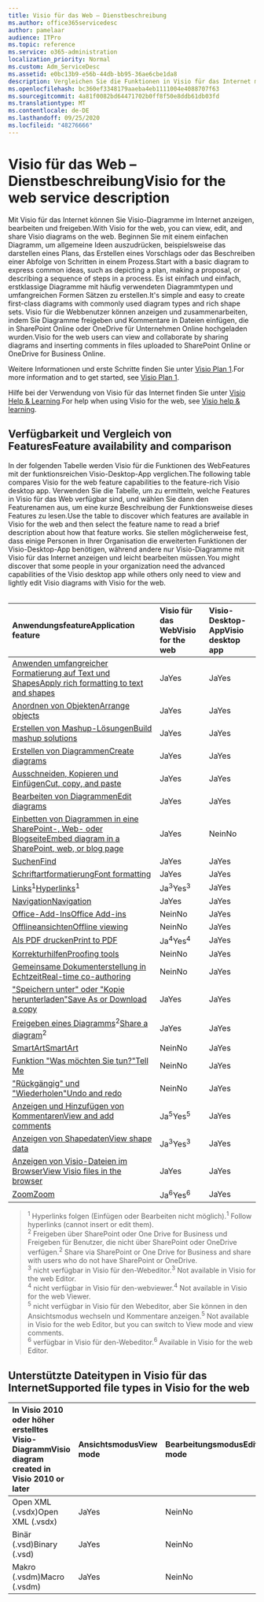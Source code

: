 ```yaml
---
title: Visio für das Web – Dienstbeschreibung
ms.author: office365servicedesc
author: pamelaar
audience: ITPro
ms.topic: reference
ms.service: o365-administration
localization_priority: Normal
ms.custom: Adm_ServiceDesc
ms.assetid: e0bc13b9-e56b-44db-bb95-36ae6cbe1da8
description: Vergleichen Sie die Funktionen in Visio für das Internet mit der Visio-Desktop-App.
ms.openlocfilehash: bc360ef3348179aaeba4eb1111004e4088707f63
ms.sourcegitcommit: 4a81f0082bd64471702b0ff8f50e8ddb61db03fd
ms.translationtype: MT
ms.contentlocale: de-DE
ms.lasthandoff: 09/25/2020
ms.locfileid: "48276666"
---
```

# <a name="visio-for-the-web-service-description"></a><span data-ttu-id="c8fb8-103">Visio für das Web – Dienstbeschreibung</span><span class="sxs-lookup"><span data-stu-id="c8fb8-103">Visio for the web service description</span></span>

<span data-ttu-id="c8fb8-104">Mit Visio für das Internet können Sie Visio-Diagramme im Internet anzeigen, bearbeiten und freigeben.</span><span class="sxs-lookup"><span data-stu-id="c8fb8-104">With Visio for the web, you can view, edit, and share Visio diagrams on the web.</span></span> <span data-ttu-id="c8fb8-105">Beginnen Sie mit einem einfachen Diagramm, um allgemeine Ideen auszudrücken, beispielsweise das darstellen eines Plans, das Erstellen eines Vorschlags oder das Beschreiben einer Abfolge von Schritten in einem Prozess.</span><span class="sxs-lookup"><span data-stu-id="c8fb8-105">Start with a basic diagram to express common ideas, such as depicting a plan, making a proposal, or describing a sequence of steps in a process.</span></span> <span data-ttu-id="c8fb8-106">Es ist einfach und einfach, erstklassige Diagramme mit häufig verwendeten Diagrammtypen und umfangreichen Formen Sätzen zu erstellen.</span><span class="sxs-lookup"><span data-stu-id="c8fb8-106">It's simple and easy to create first-class diagrams with commonly used diagram types and rich shape sets.</span></span> <span data-ttu-id="c8fb8-107">Visio für die Webbenutzer können anzeigen und zusammenarbeiten, indem Sie Diagramme freigeben und Kommentare in Dateien einfügen, die in SharePoint Online oder OneDrive für Unternehmen Online hochgeladen wurden.</span><span class="sxs-lookup"><span data-stu-id="c8fb8-107">Visio for the web users can view and collaborate by sharing diagrams and inserting comments in files uploaded to SharePoint Online or OneDrive for Business Online.</span></span>
  
<span data-ttu-id="c8fb8-108">Weitere Informationen und erste Schritte finden Sie unter [Visio Plan 1](https://products.office.com/visio/visio-online).</span><span class="sxs-lookup"><span data-stu-id="c8fb8-108">For more information and to get started, see [Visio Plan 1](https://products.office.com/visio/visio-online).</span></span>
  
<span data-ttu-id="c8fb8-109">Hilfe bei der Verwendung von Visio für das Internet finden Sie unter [Visio Help & Learning](https://support.office.com/visio).</span><span class="sxs-lookup"><span data-stu-id="c8fb8-109">For help when using Visio for the web, see [Visio help & learning](https://support.office.com/visio).</span></span>
  
## <a name="feature-availability-and-comparison"></a><span data-ttu-id="c8fb8-110">Verfügbarkeit und Vergleich von Features</span><span class="sxs-lookup"><span data-stu-id="c8fb8-110">Feature availability and comparison</span></span>

<span data-ttu-id="c8fb8-111">In der folgenden Tabelle werden Visio für die Funktionen des WebFeatures mit der funktionsreichen Visio-Desktop-App verglichen.</span><span class="sxs-lookup"><span data-stu-id="c8fb8-111">The following table compares Visio for the web feature capabilities to the feature-rich Visio desktop app.</span></span> <span data-ttu-id="c8fb8-112">Verwenden Sie die Tabelle, um zu ermitteln, welche Features in Visio für das Web verfügbar sind, und wählen Sie dann den Featurenamen aus, um eine kurze Beschreibung der Funktionsweise dieses Features zu lesen.</span><span class="sxs-lookup"><span data-stu-id="c8fb8-112">Use the table to discover which features are available in Visio for the web and then select the feature name to read a brief description about how that feature works.</span></span> <span data-ttu-id="c8fb8-113">Sie stellen möglicherweise fest, dass einige Personen in Ihrer Organisation die erweiterten Funktionen der Visio-Desktop-App benötigen, während andere nur Visio-Diagramme mit Visio für das Internet anzeigen und leicht bearbeiten müssen.</span><span class="sxs-lookup"><span data-stu-id="c8fb8-113">You might discover that some people in your organization need the advanced capabilities of the Visio desktop app while others only need to view and lightly edit Visio diagrams with Visio for the web.</span></span><br><br> 
  
| <span data-ttu-id="c8fb8-114">Anwendungsfeature</span><span class="sxs-lookup"><span data-stu-id="c8fb8-114">Application feature</span></span> | <span data-ttu-id="c8fb8-115">Visio für das Web</span><span class="sxs-lookup"><span data-stu-id="c8fb8-115">Visio for the web</span></span> | <span data-ttu-id="c8fb8-116">Visio-Desktop-App</span><span class="sxs-lookup"><span data-stu-id="c8fb8-116">Visio desktop app</span></span> |
|:-----|:-----|:-----|
|[<span data-ttu-id="c8fb8-117">Anwenden umfangreicher Formatierung auf Text und Shapes</span><span class="sxs-lookup"><span data-stu-id="c8fb8-117">Apply rich formatting to text and shapes</span></span>](visio-online.md#apply-rich-formatting-to-text-and-shapes) <br/> |<span data-ttu-id="c8fb8-118">Ja</span><span class="sxs-lookup"><span data-stu-id="c8fb8-118">Yes</span></span>  <br/> |<span data-ttu-id="c8fb8-119">Ja</span><span class="sxs-lookup"><span data-stu-id="c8fb8-119">Yes</span></span>  <br/> |
|[<span data-ttu-id="c8fb8-120">Anordnen von Objekten</span><span class="sxs-lookup"><span data-stu-id="c8fb8-120">Arrange objects</span></span>](visio-online.md#arrange-objects) <br/> |<span data-ttu-id="c8fb8-121">Ja</span><span class="sxs-lookup"><span data-stu-id="c8fb8-121">Yes</span></span>  <br/> |<span data-ttu-id="c8fb8-122">Ja</span><span class="sxs-lookup"><span data-stu-id="c8fb8-122">Yes</span></span>  <br/> |
|[<span data-ttu-id="c8fb8-123">Erstellen von Mashup-Lösungen</span><span class="sxs-lookup"><span data-stu-id="c8fb8-123">Build mashup solutions</span></span>](visio-online.md#build-mashup-solutions) <br/> |<span data-ttu-id="c8fb8-124">Ja</span><span class="sxs-lookup"><span data-stu-id="c8fb8-124">Yes</span></span>  <br/> |<span data-ttu-id="c8fb8-125">Ja</span><span class="sxs-lookup"><span data-stu-id="c8fb8-125">Yes</span></span>  <br/> |
|[<span data-ttu-id="c8fb8-126">Erstellen von Diagrammen</span><span class="sxs-lookup"><span data-stu-id="c8fb8-126">Create diagrams</span></span>](visio-online.md#create-diagrams) <br/> |<span data-ttu-id="c8fb8-127">Ja</span><span class="sxs-lookup"><span data-stu-id="c8fb8-127">Yes</span></span>  <br/> |<span data-ttu-id="c8fb8-128">Ja</span><span class="sxs-lookup"><span data-stu-id="c8fb8-128">Yes</span></span>  <br/> |
|[<span data-ttu-id="c8fb8-129">Ausschneiden, Kopieren und Einfügen</span><span class="sxs-lookup"><span data-stu-id="c8fb8-129">Cut, copy, and paste</span></span>](visio-online.md#cut-copy-and-paste) <br/> |<span data-ttu-id="c8fb8-130">Ja</span><span class="sxs-lookup"><span data-stu-id="c8fb8-130">Yes</span></span>  <br/> |<span data-ttu-id="c8fb8-131">Ja</span><span class="sxs-lookup"><span data-stu-id="c8fb8-131">Yes</span></span>  <br/> |
|[<span data-ttu-id="c8fb8-132">Bearbeiten von Diagrammen</span><span class="sxs-lookup"><span data-stu-id="c8fb8-132">Edit diagrams</span></span>](visio-online.md#edit-diagrams) <br/> |<span data-ttu-id="c8fb8-133">Ja</span><span class="sxs-lookup"><span data-stu-id="c8fb8-133">Yes</span></span>  <br/> |<span data-ttu-id="c8fb8-134">Ja</span><span class="sxs-lookup"><span data-stu-id="c8fb8-134">Yes</span></span>  <br/> |
|[<span data-ttu-id="c8fb8-135">Einbetten von Diagrammen in eine SharePoint-, Web- oder Blogseite</span><span class="sxs-lookup"><span data-stu-id="c8fb8-135">Embed diagram in a SharePoint, web, or blog page</span></span>](visio-online.md#embed-diagram-in-a-sharepoint-web-or-blog-page) <br/> |<span data-ttu-id="c8fb8-136">Ja</span><span class="sxs-lookup"><span data-stu-id="c8fb8-136">Yes</span></span>  <br/> |<span data-ttu-id="c8fb8-137">Nein</span><span class="sxs-lookup"><span data-stu-id="c8fb8-137">No</span></span>  <br/> |
|[<span data-ttu-id="c8fb8-138">Suchen</span><span class="sxs-lookup"><span data-stu-id="c8fb8-138">Find</span></span>](visio-online.md#find) <br/> |<span data-ttu-id="c8fb8-139">Ja</span><span class="sxs-lookup"><span data-stu-id="c8fb8-139">Yes</span></span>  <br/> |<span data-ttu-id="c8fb8-140">Ja</span><span class="sxs-lookup"><span data-stu-id="c8fb8-140">Yes</span></span>  <br/> |
|[<span data-ttu-id="c8fb8-141">Schriftartformatierung</span><span class="sxs-lookup"><span data-stu-id="c8fb8-141">Font formatting</span></span>](visio-online.md#font-formatting) <br/> |<span data-ttu-id="c8fb8-142">Ja</span><span class="sxs-lookup"><span data-stu-id="c8fb8-142">Yes</span></span>  <br/> |<span data-ttu-id="c8fb8-143">Ja</span><span class="sxs-lookup"><span data-stu-id="c8fb8-143">Yes</span></span>  <br/> |
|<span data-ttu-id="c8fb8-144">[Links](visio-online.md#hyperlinks)<sup>1</sup></span><span class="sxs-lookup"><span data-stu-id="c8fb8-144">[Hyperlinks](visio-online.md#hyperlinks)<sup>1</sup></span></span> <br/> |<span data-ttu-id="c8fb8-145">Ja<sup>3</sup></span><span class="sxs-lookup"><span data-stu-id="c8fb8-145">Yes<sup>3</sup></span></span> <br/> |<span data-ttu-id="c8fb8-146">Ja</span><span class="sxs-lookup"><span data-stu-id="c8fb8-146">Yes</span></span>  <br/> |
|[<span data-ttu-id="c8fb8-147">Navigation</span><span class="sxs-lookup"><span data-stu-id="c8fb8-147">Navigation</span></span>](visio-online.md#navigation) <br/> |<span data-ttu-id="c8fb8-148">Ja</span><span class="sxs-lookup"><span data-stu-id="c8fb8-148">Yes</span></span>  <br/> |<span data-ttu-id="c8fb8-149">Ja</span><span class="sxs-lookup"><span data-stu-id="c8fb8-149">Yes</span></span>  <br/> |
|[<span data-ttu-id="c8fb8-150">Office-Add-Ins</span><span class="sxs-lookup"><span data-stu-id="c8fb8-150">Office Add-ins</span></span>](visio-online.md#office-add-ins) <br/> |<span data-ttu-id="c8fb8-151">Nein</span><span class="sxs-lookup"><span data-stu-id="c8fb8-151">No</span></span>  <br/> |<span data-ttu-id="c8fb8-152">Ja</span><span class="sxs-lookup"><span data-stu-id="c8fb8-152">Yes</span></span>  <br/> |
|[<span data-ttu-id="c8fb8-153">Offlineansichten</span><span class="sxs-lookup"><span data-stu-id="c8fb8-153">Offline viewing</span></span>](visio-online.md#offline-viewing) <br/> |<span data-ttu-id="c8fb8-154">Nein</span><span class="sxs-lookup"><span data-stu-id="c8fb8-154">No</span></span>  <br/> |<span data-ttu-id="c8fb8-155">Ja</span><span class="sxs-lookup"><span data-stu-id="c8fb8-155">Yes</span></span>  <br/> |
|[<span data-ttu-id="c8fb8-156">Als PDF drucken</span><span class="sxs-lookup"><span data-stu-id="c8fb8-156">Print to PDF</span></span>](visio-online.md#print-to-pdf) <br/> |<span data-ttu-id="c8fb8-157">Ja<sup>4</sup></span><span class="sxs-lookup"><span data-stu-id="c8fb8-157">Yes<sup>4</sup></span></span> <br/> |<span data-ttu-id="c8fb8-158">Ja</span><span class="sxs-lookup"><span data-stu-id="c8fb8-158">Yes</span></span>  <br/> |
|[<span data-ttu-id="c8fb8-159">Korrekturhilfen</span><span class="sxs-lookup"><span data-stu-id="c8fb8-159">Proofing tools</span></span>](visio-online.md#proofing-tools) <br/> |<span data-ttu-id="c8fb8-160">Nein</span><span class="sxs-lookup"><span data-stu-id="c8fb8-160">No</span></span>  <br/> |<span data-ttu-id="c8fb8-161">Ja</span><span class="sxs-lookup"><span data-stu-id="c8fb8-161">Yes</span></span>  <br/> |
|[<span data-ttu-id="c8fb8-162">Gemeinsame Dokumenterstellung in Echtzeit</span><span class="sxs-lookup"><span data-stu-id="c8fb8-162">Real-time co-authoring</span></span>](visio-online.md#real-time-co-authoring) <br/> |<span data-ttu-id="c8fb8-163">Nein</span><span class="sxs-lookup"><span data-stu-id="c8fb8-163">No</span></span>  <br/> |<span data-ttu-id="c8fb8-164">Ja</span><span class="sxs-lookup"><span data-stu-id="c8fb8-164">Yes</span></span>  <br/> |
|[<span data-ttu-id="c8fb8-165">"Speichern unter" oder "Kopie herunterladen"</span><span class="sxs-lookup"><span data-stu-id="c8fb8-165">Save As or Download a copy</span></span>](visio-online.md#save-as-or-download-a-copy) <br/> |<span data-ttu-id="c8fb8-166">Ja</span><span class="sxs-lookup"><span data-stu-id="c8fb8-166">Yes</span></span>  <br/> |<span data-ttu-id="c8fb8-167">Ja</span><span class="sxs-lookup"><span data-stu-id="c8fb8-167">Yes</span></span>  <br/> |
|<span data-ttu-id="c8fb8-168">[Freigeben eines Diagramms](visio-online.md#share-a-diagram)<sup>2</sup></span><span class="sxs-lookup"><span data-stu-id="c8fb8-168">[Share a diagram](visio-online.md#share-a-diagram)<sup>2</sup></span></span> <br/> |<span data-ttu-id="c8fb8-169">Ja</span><span class="sxs-lookup"><span data-stu-id="c8fb8-169">Yes</span></span>  <br/> |<span data-ttu-id="c8fb8-170">Ja</span><span class="sxs-lookup"><span data-stu-id="c8fb8-170">Yes</span></span>  <br/> |
|[<span data-ttu-id="c8fb8-171">SmartArt</span><span class="sxs-lookup"><span data-stu-id="c8fb8-171">SmartArt</span></span>](visio-online.md#smartart) <br/> |<span data-ttu-id="c8fb8-172">Nein</span><span class="sxs-lookup"><span data-stu-id="c8fb8-172">No</span></span>  <br/> |<span data-ttu-id="c8fb8-173">Ja</span><span class="sxs-lookup"><span data-stu-id="c8fb8-173">Yes</span></span>  <br/> |
|[<span data-ttu-id="c8fb8-174">Funktion "Was möchten Sie tun?"</span><span class="sxs-lookup"><span data-stu-id="c8fb8-174">Tell Me</span></span>](visio-online.md#tell-me) <br/> |<span data-ttu-id="c8fb8-175">Nein</span><span class="sxs-lookup"><span data-stu-id="c8fb8-175">No</span></span>  <br/> |<span data-ttu-id="c8fb8-176">Ja</span><span class="sxs-lookup"><span data-stu-id="c8fb8-176">Yes</span></span>  <br/> |
|[<span data-ttu-id="c8fb8-177">"Rückgängig" und "Wiederholen"</span><span class="sxs-lookup"><span data-stu-id="c8fb8-177">Undo and redo</span></span>](visio-online.md#undo-and-redo) <br/> |<span data-ttu-id="c8fb8-178">Nein</span><span class="sxs-lookup"><span data-stu-id="c8fb8-178">No</span></span>  <br/> |<span data-ttu-id="c8fb8-179">Ja</span><span class="sxs-lookup"><span data-stu-id="c8fb8-179">Yes</span></span>  <br/> |
|[<span data-ttu-id="c8fb8-180">Anzeigen und Hinzufügen von Kommentaren</span><span class="sxs-lookup"><span data-stu-id="c8fb8-180">View and add comments</span></span>](visio-online.md#view-and-add-comments) <br/> |<span data-ttu-id="c8fb8-181">Ja<sup>5</sup></span><span class="sxs-lookup"><span data-stu-id="c8fb8-181">Yes<sup>5</sup></span></span> <br/> |<span data-ttu-id="c8fb8-182">Ja</span><span class="sxs-lookup"><span data-stu-id="c8fb8-182">Yes</span></span>  <br/> |
|[<span data-ttu-id="c8fb8-183">Anzeigen von Shapedaten</span><span class="sxs-lookup"><span data-stu-id="c8fb8-183">View shape data</span></span>](visio-online.md#view-shape-data) <br/> |<span data-ttu-id="c8fb8-184">Ja<sup>3</sup></span><span class="sxs-lookup"><span data-stu-id="c8fb8-184">Yes<sup>3</sup></span></span> <br/> |<span data-ttu-id="c8fb8-185">Ja</span><span class="sxs-lookup"><span data-stu-id="c8fb8-185">Yes</span></span>  <br/> |
|[<span data-ttu-id="c8fb8-186">Anzeigen von Visio-Dateien im Browser</span><span class="sxs-lookup"><span data-stu-id="c8fb8-186">View Visio files in the browser</span></span>](visio-online.md#view-visio-files-in-the-browser) <br/> |<span data-ttu-id="c8fb8-187">Ja</span><span class="sxs-lookup"><span data-stu-id="c8fb8-187">Yes</span></span>  <br/> |<span data-ttu-id="c8fb8-188">Ja</span><span class="sxs-lookup"><span data-stu-id="c8fb8-188">Yes</span></span>  <br/> |
|[<span data-ttu-id="c8fb8-189">Zoom</span><span class="sxs-lookup"><span data-stu-id="c8fb8-189">Zoom</span></span>](visio-online.md#zoom) <br/> |<span data-ttu-id="c8fb8-190">Ja<sup>6</sup></span><span class="sxs-lookup"><span data-stu-id="c8fb8-190">Yes<sup>6</sup></span></span> <br/> |<span data-ttu-id="c8fb8-191">Ja</span><span class="sxs-lookup"><span data-stu-id="c8fb8-191">Yes</span></span>  <br/> |
   
> <span data-ttu-id="c8fb8-192"><sup>1</sup> Hyperlinks folgen (Einfügen oder Bearbeiten nicht möglich).</span><span class="sxs-lookup"><span data-stu-id="c8fb8-192"><sup>1</sup> Follow hyperlinks (cannot insert or edit them).</span></span> 
<br/><span data-ttu-id="c8fb8-193"><sup>2</sup> Freigeben über SharePoint oder One Drive for Business und Freigeben für Benutzer, die nicht über SharePoint oder OneDrive verfügen.</span><span class="sxs-lookup"><span data-stu-id="c8fb8-193"><sup>2</sup> Share via SharePoint or One Drive for Business and share with users who do not have SharePoint or OneDrive.</span></span> 
<br/> <span data-ttu-id="c8fb8-194"><sup>3</sup> nicht verfügbar in Visio für den-Webeditor.</span><span class="sxs-lookup"><span data-stu-id="c8fb8-194"><sup>3</sup> Not available in Visio for the web Editor.</span></span>
<br/><span data-ttu-id="c8fb8-195"><sup>4</sup> nicht verfügbar in Visio für den-webviewer.</span><span class="sxs-lookup"><span data-stu-id="c8fb8-195"><sup>4</sup> Not available in Visio for the web Viewer.</span></span> 
<br/><span data-ttu-id="c8fb8-196"><sup>5</sup> nicht verfügbar in Visio für den Webeditor, aber Sie können in den Ansichtsmodus wechseln und Kommentare anzeigen.</span><span class="sxs-lookup"><span data-stu-id="c8fb8-196"><sup>5</sup> Not available in Visio for the web Editor, but you can switch to View mode and view comments.</span></span> 
<br/><span data-ttu-id="c8fb8-197"><sup>6</sup> verfügbar in Visio für den-Webeditor.</span><span class="sxs-lookup"><span data-stu-id="c8fb8-197"><sup>6</sup> Available in Visio for the web Editor.</span></span> 
  
## <a name="supported-file-types-in-visio-for-the-web"></a><span data-ttu-id="c8fb8-198">Unterstützte Dateitypen in Visio für das Internet</span><span class="sxs-lookup"><span data-stu-id="c8fb8-198">Supported file types in Visio for the web</span></span>

| <span data-ttu-id="c8fb8-199">In Visio 2010 oder höher erstelltes Visio-Diagramm</span><span class="sxs-lookup"><span data-stu-id="c8fb8-199">Visio diagram created in Visio 2010 or later</span></span> | <span data-ttu-id="c8fb8-200">Ansichtsmodus</span><span class="sxs-lookup"><span data-stu-id="c8fb8-200">View mode</span></span> | <span data-ttu-id="c8fb8-201">Bearbeitungsmodus</span><span class="sxs-lookup"><span data-stu-id="c8fb8-201">Edit mode</span></span> |
|:-----|:-----|:-----|
|<span data-ttu-id="c8fb8-202">Open XML (.vsdx)</span><span class="sxs-lookup"><span data-stu-id="c8fb8-202">Open XML (.vsdx)</span></span>  <br/> |<span data-ttu-id="c8fb8-203">Ja</span><span class="sxs-lookup"><span data-stu-id="c8fb8-203">Yes</span></span>  <br/> |<span data-ttu-id="c8fb8-204">Nein</span><span class="sxs-lookup"><span data-stu-id="c8fb8-204">No</span></span>  <br/> |
|<span data-ttu-id="c8fb8-205">Binär (.vsd)</span><span class="sxs-lookup"><span data-stu-id="c8fb8-205">Binary (.vsd)</span></span>  <br/> |<span data-ttu-id="c8fb8-206">Ja</span><span class="sxs-lookup"><span data-stu-id="c8fb8-206">Yes</span></span>  <br/> |<span data-ttu-id="c8fb8-207">Nein</span><span class="sxs-lookup"><span data-stu-id="c8fb8-207">No</span></span>  <br/> |
|<span data-ttu-id="c8fb8-208">Makro (.vsdm)</span><span class="sxs-lookup"><span data-stu-id="c8fb8-208">Macro (.vsdm)</span></span>  <br/> |<span data-ttu-id="c8fb8-209">Ja</span><span class="sxs-lookup"><span data-stu-id="c8fb8-209">Yes</span></span>  <br/> |<span data-ttu-id="c8fb8-210">Nein</span><span class="sxs-lookup"><span data-stu-id="c8fb8-210">No</span></span>  <br/> |
   

